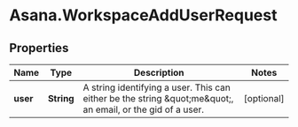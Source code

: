 # Asana.WorkspaceAddUserRequest

## Properties
Name | Type | Description | Notes
------------ | ------------- | ------------- | -------------
**user** | **String** | A string identifying a user. This can either be the string \&quot;me\&quot;, an email, or the gid of a user. | [optional] 
